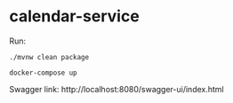 # calendar-service

Run:

```
./mvnw clean package
```
```
docker-compose up
```

Swagger link: http://localhost:8080/swagger-ui/index.html
